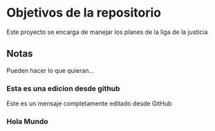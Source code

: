 # Objetivos de la repositorio

Este proyecto se encarga de manejar los planes de la liga de la justicia


## Notas
Pueden hacer lo que quieran...

### Esta es una edicion desde github

Este es un mensaje completamente editado desde GitHub

### Hola Mundo
